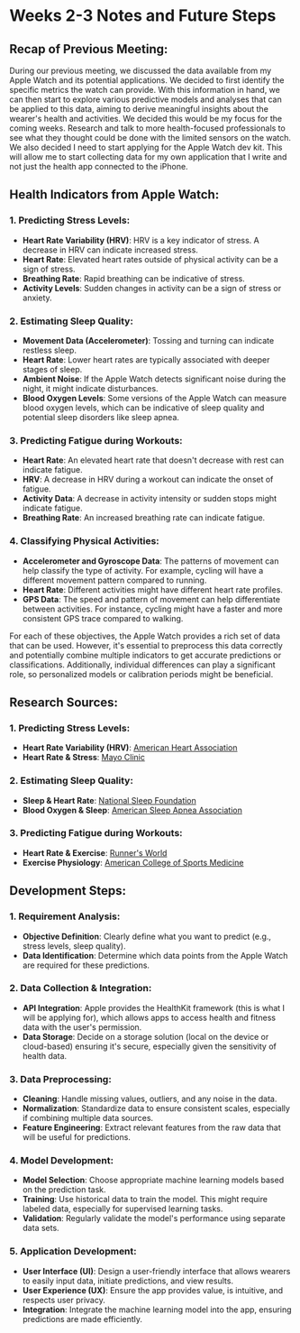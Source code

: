 # Weeks 2-3 Notes and Future Steps

## **Recap of Previous Meeting**:
During our previous meeting, we discussed the data available from my Apple Watch and its potential applications. We decided to first identify the specific metrics the watch can provide. With this information in hand, we can then start to explore various predictive models and analyses that can be applied to this data, aiming to derive meaningful insights about the wearer's health and activities. We decided this would be my focus for the coming weeks. Research and talk to more health-focused professionals to see what they thought could be done with the limited sensors on the watch. We also decided I need to start applying for the Apple Watch dev kit. This will allow me to start collecting data for my own application that I write and not just the health app connected to the iPhone.

## **Health Indicators from Apple Watch**:

### 1. **Predicting Stress Levels**:
- **Heart Rate Variability (HRV)**: HRV is a key indicator of stress. A decrease in HRV can indicate increased stress.
- **Heart Rate**: Elevated heart rates outside of physical activity can be a sign of stress.
- **Breathing Rate**: Rapid breathing can be indicative of stress.
- **Activity Levels**: Sudden changes in activity can be a sign of stress or anxiety.

### 2. **Estimating Sleep Quality**:
- **Movement Data (Accelerometer)**: Tossing and turning can indicate restless sleep.
- **Heart Rate**: Lower heart rates are typically associated with deeper stages of sleep.
- **Ambient Noise**: If the Apple Watch detects significant noise during the night, it might indicate disturbances.
- **Blood Oxygen Levels**: Some versions of the Apple Watch can measure blood oxygen levels, which can be indicative of sleep quality and potential sleep disorders like sleep apnea.

### 3. **Predicting Fatigue during Workouts**:
- **Heart Rate**: An elevated heart rate that doesn't decrease with rest can indicate fatigue.
- **HRV**: A decrease in HRV during a workout can indicate the onset of fatigue.
- **Activity Data**: A decrease in activity intensity or sudden stops might indicate fatigue.
- **Breathing Rate**: An increased breathing rate can indicate fatigue.

### 4. **Classifying Physical Activities**:
- **Accelerometer and Gyroscope Data**: The patterns of movement can help classify the type of activity. For example, cycling will have a different movement pattern compared to running.
- **Heart Rate**: Different activities might have different heart rate profiles.
- **GPS Data**: The speed and pattern of movement can help differentiate between activities. For instance, cycling might have a faster and more consistent GPS trace compared to walking.

For each of these objectives, the Apple Watch provides a rich set of data that can be used. However, it's essential to preprocess this data correctly and potentially combine multiple indicators to get accurate predictions or classifications. Additionally, individual differences can play a significant role, so personalized models or calibration periods might be beneficial.

## **Research Sources**:
### 1. **Predicting Stress Levels**:
- **Heart Rate Variability (HRV)**: [American Heart Association](https://www.heart.org/)
- **Heart Rate & Stress**: [Mayo Clinic](https://www.mayoclinic.org/)

### 2. **Estimating Sleep Quality**:
- **Sleep & Heart Rate**: [National Sleep Foundation](https://www.sleepfoundation.org/)
- **Blood Oxygen & Sleep**: [American Sleep Apnea Association](https://www.sleepapnea.org/)

### 3. **Predicting Fatigue during Workouts**:
- **Heart Rate & Exercise**: [Runner's World](https://www.runnersworld.com/)
- **Exercise Physiology**: [American College of Sports Medicine](https://www.acsm.org/)

## **Development Steps**:
### 1. **Requirement Analysis**:
- **Objective Definition**: Clearly define what you want to predict (e.g., stress levels, sleep quality).
- **Data Identification**: Determine which data points from the Apple Watch are required for these predictions.

### 2. **Data Collection & Integration**:
- **API Integration**: Apple provides the HealthKit framework (this is what I will be applying for), which allows apps to access health and fitness data with the user's permission.
- **Data Storage**: Decide on a storage solution (local on the device or cloud-based) ensuring it's secure, especially given the sensitivity of health data.

### 3. **Data Preprocessing**:
- **Cleaning**: Handle missing values, outliers, and any noise in the data.
- **Normalization**: Standardize data to ensure consistent scales, especially if combining multiple data sources.
- **Feature Engineering**: Extract relevant features from the raw data that will be useful for predictions.

### 4. **Model Development**:
- **Model Selection**: Choose appropriate machine learning models based on the prediction task.
- **Training**: Use historical data to train the model. This might require labeled data, especially for supervised learning tasks.
- **Validation**: Regularly validate the model's performance using separate data sets.

### 5. **Application Development**:
- **User Interface (UI)**: Design a user-friendly interface that allows wearers to easily input data, initiate predictions, and view results.
- **User Experience (UX)**: Ensure the app provides value, is intuitive, and respects user privacy.
- **Integration**: Integrate the machine learning model into the app, ensuring predictions are made efficiently.

